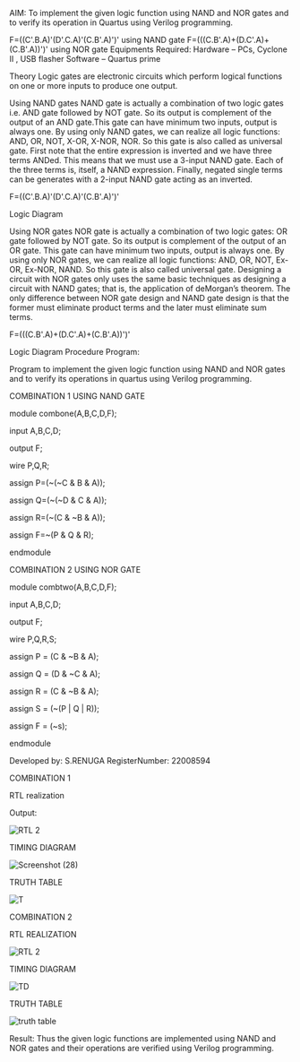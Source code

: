  AIM:
To implement the given logic function using NAND and NOR gates and to verify its operation in Quartus using Verilog programming.

F=((C'.B.A)'(D'.C.A)'(C.B'.A)')' using NAND gate
F=(((C.B'.A)+(D.C'.A)+(C.B'.A))')' using NOR gate
 Equipments Required:
 Hardware – PCs, Cyclone II , USB flasher
 Software – Quartus prime


 Theory
Logic gates are electronic circuits which perform logical functions on one or more inputs to produce one output. 

 Using NAND gates
NAND gate is actually a combination of two logic gates i.e. AND gate followed by NOT gate. So its output is complement of the output of an AND gate.This gate can have minimum two inputs, output is always one. By using only NAND gates, we can realize all logic functions: AND, OR, NOT, X-OR, X-NOR, NOR. So this gate is also called as universal gate. First note that the entire expression is inverted and we have three terms ANDed. This means that we must use a 3-input NAND gate. Each of the three terms is, itself, a NAND expression. Finally, negated single terms can be generates with a 2-input NAND gate acting as an inverted.

F=((C'.B.A)'(D'.C.A)'(C.B'.A)')'

 Logic Diagram

Using NOR gates
NOR gate is actually a combination of two logic gates: OR gate followed by NOT gate. So its output is complement of the output of an OR gate. This gate can have minimum two inputs, output is always one. By using only NOR gates, we can realize all logic functions: AND, OR, NOT, Ex-OR, Ex-NOR, NAND. So this gate is also called universal gate. Designing a circuit with NOR gates only uses the same basic techniques as designing a circuit with NAND gates; that is, the application of deMorgan’s theorem. The only difference between NOR gate design and NAND gate design is that the former must eliminate product terms and the later must eliminate sum terms.

F=(((C.B'.A)+(D.C'.A)+(C.B'.A))')'

 Logic Diagram
 Procedure
 Program:

Program to implement the given logic function using NAND and NOR gates and to verify its operations in quartus using Verilog programming.

COMBINATION 1 USING NAND GATE

module combone(A,B,C,D,F);

input A,B,C,D;

output F;

wire P,Q,R;

assign P=(~(~C & B & A));

assign Q=(~(~D & C & A));

assign R=(~(C & ~B & A));

assign F=~(P & Q & R);

endmodule

COMBINATION 2 USING NOR GATE

module combtwo(A,B,C,D,F);

input A,B,C,D;

output F;

wire P,Q,R,S;

assign P = (C & ~B & A);

assign Q = (D & ~C & A);

assign R = (C & ~B & A);

assign S = (~(P | Q | R));

assign F = (~s);

endmodule

Developed by: S.RENUGA
RegisterNumber: 22008594 

COMBINATION 1

 RTL realization

 Output:
 
 ![RTL 2](https://user-images.githubusercontent.com/119292258/211195146-db2f3faa-ac84-48b9-8cb3-39cab2ed13b9.png)

TIMING DIAGRAM

 ![Screenshot (28)](https://user-images.githubusercontent.com/119292258/211195229-61ca2cb6-b0ef-42f5-8653-374cd6aa3b1b.png)

 TRUTH TABLE
 
 ![T](https://user-images.githubusercontent.com/119292258/211195243-29ca20ab-8d00-40ea-b910-fa5cc1014a18.png)

 COMBINATION 2
 
 RTL REALIZATION
 
 ![RTL 2](https://user-images.githubusercontent.com/119292258/211195319-39e9f9fb-c25f-487a-aac2-5bc4cc1ef57b.png)
 
TIMING DIAGRAM

 ![TD](https://user-images.githubusercontent.com/119292258/211195341-27991230-880e-4544-9197-d14370f0d065.png)

TRUTH TABLE

![truth table](https://user-images.githubusercontent.com/119292258/211195360-adf63bc2-5ab7-4793-90d8-b6f1d00d67cf.png)


 Result:
Thus the given logic functions are implemented using NAND and NOR gates and their operations are verified using Verilog programming.
